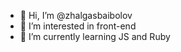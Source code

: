 - 👋 Hi, I’m @zhalgasbaibolov
- 👀 I’m interested in front-end
- 🌱 I’m currently learning JS and Ruby

<!---
zhalgasbaibolov/zhalgasbaibolov is a ✨ special ✨ repository because its `README.md` (this file) appears on your GitHub profile.
You can click the Preview link to take a look at your changes.
--->
